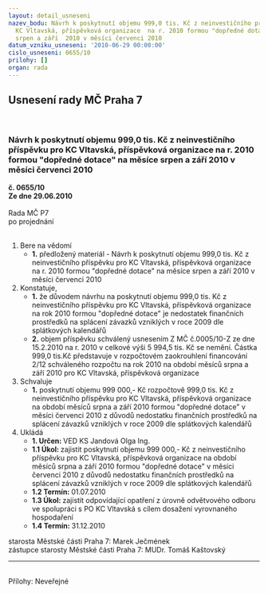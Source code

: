 ```yaml
---
layout: detail_usneseni
nazev_bodu: Návrh k poskytnutí objemu 999,0 tis. Kč z neinvestičního příspěvku pro
  KC Vltavská, příspěvková organizace  na r. 2010 formou "dopředné dotace" na měsíce
  srpen a září  2010 v měsíci červenci 2010
datum_vzniku_usneseni: '2010-06-29 00:00:00'
cislo_usneseni: 0655/10
prilohy: []
organ: rada
---
```

<div id="ucUsn_pList" class="usn">
	<span><h2>Usnesení rady MČ Praha 7 </h2>
<br></span><div class="standBody">
<span><h3>Návrh k poskytnutí objemu 999,0 tis. Kč z neinvestičního příspěvku pro KC Vltavská, příspěvková organizace  na r. 2010 formou "dopředné dotace" na měsíce srpen a září  2010 v měsíci červenci 2010</h3></span><div class="center">
		<strong>č. 0655/10</strong><br>
	</div>
<div class="center">
		<strong>Ze dne 29.06.2010</strong><br><br>
	</div>Rada MČ P7<br> po projednání<br><br><ol>
<li>Bere na vědomí<ul><li>
<strong>1.</strong> předložený materiál - Návrh k poskytnutí objemu 999,0 tis. Kč z neinvestičního příspěvku pro KC Vltavská, příspěvková organizace  na r. 2010 formou "dopředné dotace" na měsíce srpen a září  2010 v měsíci červenci 2010</li></ul>
</li>
<li>Konstatuje,<ul>
<li>
<strong>1.</strong> že důvodem návrhu na poskytnutí objemu 999,0 tis. Kč z neinvestičního příspěvku pro KC Vltavská, příspěvková organizace na rok 2010 formou "dopředné dotace" je nedostatek finančních prostředků na splácení závazků vzniklých v roce 2009 dle splátkových kalendářů</li>
<li>
<strong>2.</strong> objem příspěvku schválený usnesením Z MČ č.0005/10-Z ze dne 15.2.2010 na r. 2010 v celkové výši 5 994,5 tis. Kč se nemění. Částka 999,0 tis.Kč představuje  v rozpočtovém zaokrouhlení financování 2/12 schváleného rozpočtu na rok 2010 na období měsíců srpna a září  2010 pro KC Vltavská, příspěvková organizace</li>
</ul>
</li>
<li>Schvaluje<ul><li>
<strong>1.</strong> poskytnutí objemu 999 000,-  Kč rozpočtově  999,0 tis. Kč z neinvestičního příspěvku pro KC Vltavská, příspěvková organizace na období měsíců srpna a září 2010 formou "dopředné dotace" v měsíci červenci 2010  z důvodů nedostatku finančních prostředků na splácení závazků vzniklých v roce 2009 dle splátkových kalendářů  </li></ul>
</li>
<li>Ukládá<ul>
<li>
<strong>1. Určen: </strong>VED KS Jandová Olga Ing.</li>
<li>
<strong>1.1 Úkol: </strong>zajistit poskytnutí objemu  999 000,-   Kč z neinvestičního příspěvku pro KC Vltavská, příspěvková organizace na období měsíců srpna a září  2010 formou "dopředné dotace" v měsíci červenci 2010 z důvodů  nedostatku finančních prostředků na splácení závazků vzniklých v roce 2009 dle splátkových kalendářů</li>
<li>
<strong>1.2 Termín: </strong>01.07.2010</li>
<li>
<strong>1.3 Úkol: </strong>zajistit odpovídající opatření z úrovně odvětvového odboru ve spolupráci s PO KC Vltavská s cílem dosažení vyrovnaného hospodaření</li>
<li>
<strong>1.4 Termín: </strong>31.12.2010</li>
</ul>
</li>
</ol>starosta Městské části Praha 7: Marek Ječmének<br>zástupce starosty Městské části Praha 7: MUDr. Tomáš Kaštovský <hr>
<br>Přílohy: Neveřejné</div>
</div>